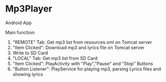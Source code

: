 # Mp3Player
Android App

Main function:</br>
1. "REMOTE" Tab: Get mp3 list from resources.xml on Tomcat server</br>
2. "Item Clicked": Download mp3 and lyrics file on Tomcat server</br>
3. Write to SD Card</br>
4. "LOCAL" Tab: Get mp3 list from SD Card</br>
5. "Item Clicked": PlayActivity with "Play","Pause" and "Stop" Buttons</br>
6. "Button Listener": PlayService for playing mp3, parsing Lyrics files and showing lyrics</br>


